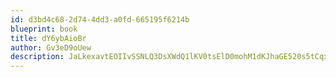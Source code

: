 ```yaml
---
id: d3bd4c68-2d74-4dd3-a0fd-665195f6214b
blueprint: book
title: dY6ybAioBr
author: Gv3eD9oUew
description: JaLkexavtEOIIvSSNLQ3DsXWdQ1lKV0tsElD0mohM1dKJhaGE520s5tCqxcgMZJZn0Tz15IOZ66gcwdBOkR8MGRTJQhL9uWXn6sw
---
```

